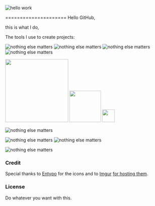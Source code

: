 ![hello work ](https://images.unsplash.com/photo-1489875347897-49f64b51c1f8?ixid=MXwxMjA3fDB8MHxzZWFyY2h8Mnx8aHRtbDV8ZW58MHx8MHw%3D&ixlib=rb-1.2.1&auto=format&fit=crop&w=500&q=60 )

=====================
Hello GitHub, 





this is what I do,


The tools I use to create projects:

![nothing else matters](http://simpleicons.org/icons/html5.svg) ![nothing else matters](http://simpleicons.org/icons/html5.svg) ![nothing else matters](http://simpleicons.org/icons/html5.svg) ![nothing else matters](http://simpleicons.org/icons/html5.svg)

<img src="http://simpleicons.org/icons/html5.svg" width="200px" height="200px" />
<img src="http://simpleicons.org/icons/html5.svg" width="100px" height="100px" />
<img src="http://simpleicons.org/icons/html5.svg" width="40px" height="40px" />




![nothing else matters](http://simpleicons.org/icons/html5.svg)



![nothing else matters](http://simpleicons.org/icons/html5.svg)
![nothing else matters](http://simpleicons.org/icons/html5.svg)


![nothing else matters](http://simpleicons.org/icons/html5.svg)






### Credit
Special thanks to [Entypo](http://www.entypo.com/) for the icons and to [Imgur](http://imgur.com/tXSoThF,1AGmwO3,yCsTjba,0o48UoR,P3YfQoD,YckIOms#0) [for hosting them](http://imgur.com/Vvy3Kru,fep1WsG,9I6NRUm,VlgBKQ9,jDRp47c,wWzX9uB).

### License
Do whatever you want with this.

